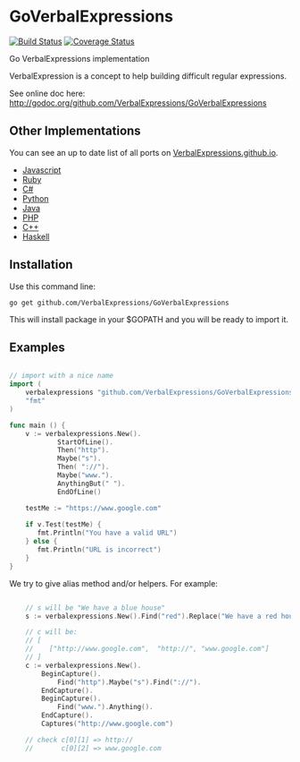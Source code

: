 GoVerbalExpressions
===================

[![Build Status](https://drone.io/github.com/VerbalExpressions/GoVerbalExpressions/status.png)](https://drone.io/github.com/VerbalExpressions/GoVerbalExpressions/latest)
[![Coverage Status](https://coveralls.io/repos/VerbalExpressions/GoVerbalExpressions/badge.png?branch=master)](https://coveralls.io/r/VerbalExpressions/GoVerbalExpressions?branch=master)

Go VerbalExpressions implementation

VerbalExpression is a concept to help building difficult regular expressions.

See online doc here: http://godoc.org/github.com/VerbalExpressions/GoVerbalExpressions


## Other Implementations
You can see an up to date list of all ports on [VerbalExpressions.github.io](http://VerbalExpressions.github.io).
- [Javascript](https://github.com/jehna/VerbalExpressions)
- [Ruby](https://github.com/VerbalExpressions/RubyVerbalExpressions)
- [C#](https://github.com/VerbalExpressions/CSharpVerbalExpressions)
- [Python](https://github.com/VerbalExpressions/PythonVerbalExpressions)
- [Java](https://github.com/VerbalExpressions/JavaVerbalExpressions)
- [PHP](https://github.com/VerbalExpressions/PHPVerbalExpressions)
- [C++](https://github.com/VerbalExpressions/CppVerbalExpressions)
- [Haskell](https://github.com/VerbalExpressions/HaskellVerbalExpressions)


## Installation

Use this command line:
    
    go get github.com/VerbalExpressions/GoVerbalExpressions

This will install package in your $GOPATH and you will be ready to import it.

## Examples

```go

// import with a nice name
import (
    verbalexpressions "github.com/VerbalExpressions/GoVerbalExpressions"
    "fmt"
)

func main () {
    v := verbalexpressions.New().
            StartOfLine().
            Then("http").
            Maybe("s").
            Then( "://").
            Maybe("www.").
            AnythingBut(" ").
            EndOfLine()

    testMe := "https://www.google.com"
    
    if v.Test(testMe) {
       fmt.Println("You have a valid URL") 
    } else {
       fmt.Println("URL is incorrect") 
    }
}

```


We try to give alias method and/or helpers. For example:

```go

    // s will be "We have a blue house"
    s := verbalexpressions.New().Find("red").Replace("We have a red house", "blue")

    // c will be:
    // [
    //    ["http://www.google.com",  "http://", "www.google.com"]
    // ]
    c := verbalexpressions.New().
        BeginCapture().
            Find("http").Maybe("s").Find("://").
        EndCapture().
        BeginCapture().
            Find("www.").Anything().
        EndCapture().
        Captures("http://www.google.com")

    // check c[0][1] => http://
    //       c[0][2] => www.google.com

```


